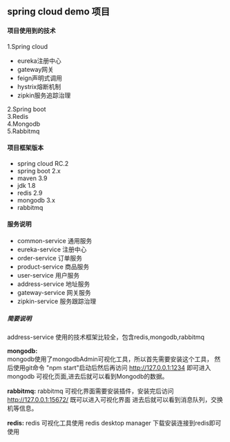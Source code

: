spring cloud demo 项目
-
#### 项目使用到的技术
1.Spring cloud  
* eureka注册中心
* gateway网关
* feign声明式调用
* hystrix熔断机制  
* zipkin服务追踪治理
    
2.Spring boot  
3.Redis  
4.Mongodb  
5.Rabbitmq

#### 项目框架版本
- spring cloud RC.2
- spring boot 2.x
- maven 3.9
- jdk 1.8
- redis 2.9
- mongodb 3.x
- rabbitmq

#### 服务说明
- common-service 通用服务
- eureka-service 注册中心
- order-service 订单服务
- product-service 商品服务
- user-service 用户服务
- address-service 地址服务
- gateway-service 网关服务
- zipkin-service 服务跟踪治理



##### 简要说明
address-service 使用的技术框架比较全，包含redis,mongodb,rabbitmq

**mongodb:**  
mongodb使用了mongodbAdmin可视化工具，所以首先需要安装这个工具，
然后使用git命令 "npm start"启动后然后再访问 http://127.0.0.1:1234 即可进入mongodb
可视化页面,进去后就可以看到Mongodb的数据。

**rabbitmq:**
rabbitmq 可视化界面需要安装插件，安装完后访问  http://127.0.0.1:15672/ 既可以进入可视化界面
进去后就可以看到消息队列，交换机等信息。

**redis:**
redis 可视化工具使用 redis desktop manager 下载安装连接到redis即可使用





